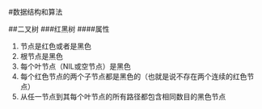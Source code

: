 #数据结构和算法

##二叉树
###红黑树
####属性
1. 节点是红色或者是黑色
2. 根节点是黑色
3. 每个叶节点（NIL或空节点）是黑色
4. 每个红色节点的两个子节点都是黑色的（也就是说不存在两个连续的红色节点）
5. 从任一节点到其每个叶节点的所有路径都包含相同数目的黑色节点